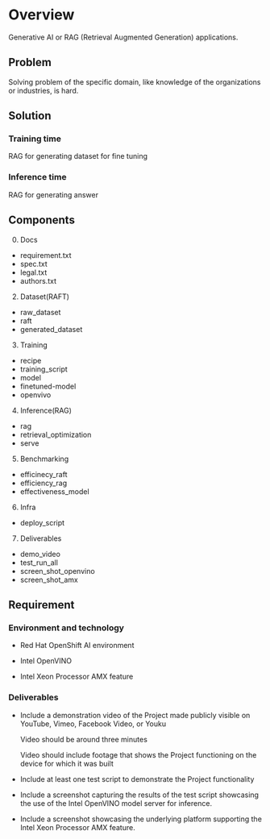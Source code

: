 # Overview
Generative AI or RAG (Retrieval Augmented Generation) applications.

## Problem
Solving problem of the specific domain, like knowledge of the organizations or industries, is hard.

## Solution

### Training time
RAG for generating dataset for fine tuning

### Inference time
RAG for generating answer

## Components

0. Docs
  - requirement.txt
  - spec.txt
  - legal.txt
  - authors.txt
2. Dataset(RAFT)
  - raw_dataset
  - raft
  - generated_dataset
3. Training
  - recipe
  - training_script
  - model
  - finetuned-model
  - openvivo
4. Inference(RAG)
  - rag
  - retrieval_optimization
  - serve
5. Benchmarking
  - efficinecy_raft
  - efficiency_rag
  - effectiveness_model
6. Infra
  - deploy_script
7. Deliverables
  - demo_video
  - test_run_all
  - screen_shot_openvino
  - screen_shot_amx    
    
## Requirement
### Environment and technology

- Red Hat OpenShift AI environment

- Intel OpenVINO

- Intel Xeon Processor AMX feature

### Deliverables
- Include a demonstration video of the Project made publicly visible on YouTube, Vimeo, Facebook Video, or Youku

  Video should be around three minutes
  
  Video should include footage that shows the Project functioning on the device for which it was built

- Include at least one test script to demonstrate the Project functionality

- Include a screenshot capturing the results of the test script showcasing the use of the Intel OpenVINO model server for inference.

- Include a screenshot showcasing the underlying platform supporting the Intel Xeon Processor AMX feature. 
